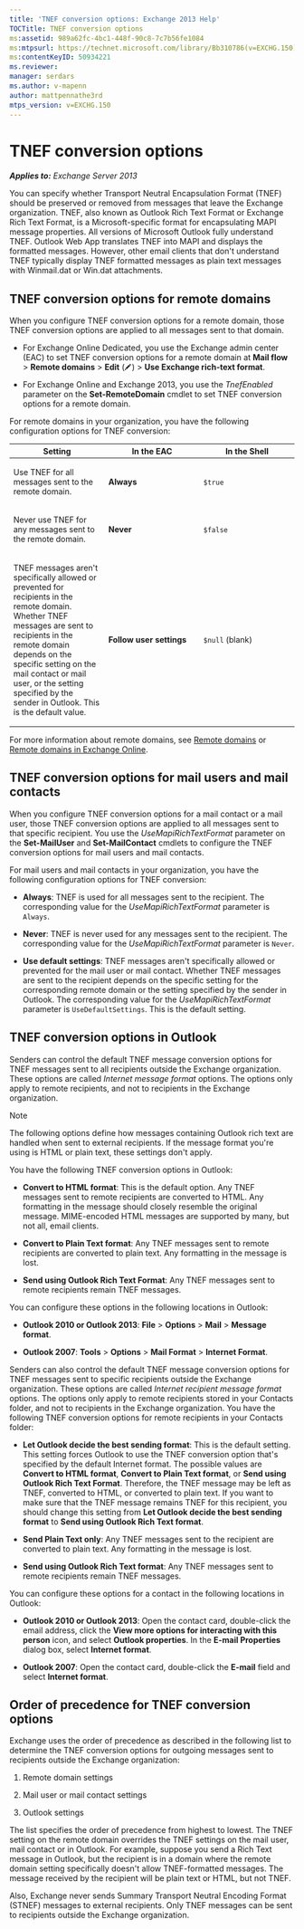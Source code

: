 ```yaml
---
title: 'TNEF conversion options: Exchange 2013 Help'
TOCTitle: TNEF conversion options
ms:assetid: 989a62fc-4bc1-448f-90c8-7c7b56fe1084
ms:mtpsurl: https://technet.microsoft.com/library/Bb310786(v=EXCHG.150)
ms:contentKeyID: 50934221
ms.reviewer: 
manager: serdars
ms.author: v-mapenn
author: mattpennathe3rd
mtps_version: v=EXCHG.150
---
```


# TNEF conversion options

_**Applies to:** Exchange Server 2013_

You can specify whether Transport Neutral Encapsulation Format (TNEF) should be preserved or removed from messages that leave the Exchange organization. TNEF, also known as Outlook Rich Text Format or Exchange Rich Text Format, is a Microsoft-specific format for encapsulating MAPI message properties. All versions of Microsoft Outlook fully understand TNEF. Outlook Web App translates TNEF into MAPI and displays the formatted messages. However, other email clients that don't understand TNEF typically display TNEF formatted messages as plain text messages with Winmail.dat or Win.dat attachments.

## TNEF conversion options for remote domains

When you configure TNEF conversion options for a remote domain, those TNEF conversion options are applied to all messages sent to that domain.

- For Exchange Online Dedicated, you use the Exchange admin center (EAC) to set TNEF conversion options for a remote domain at **Mail flow** \> **Remote domains** \> **Edit** (![Edit icon](images/JJ218640.6f53ccb2-1f13-4c02-bea0-30690e6ea71d(EXCHG.150).gif "Edit icon")) \> **Use Exchange rich-text format**.

- For Exchange Online and Exchange 2013, you use the *TnefEnabled* parameter on the **Set-RemoteDomain** cmdlet to set TNEF conversion options for a remote domain.

For remote domains in your organization, you have the following configuration options for TNEF conversion:

<table>
<colgroup>
<col style="width: 33%" />
<col style="width: 33%" />
<col style="width: 33%" />
</colgroup>
<thead>
<tr class="header">
<th>Setting</th>
<th>In the EAC</th>
<th>In the Shell</th>
</tr>
</thead>
<tbody>
<tr class="odd">
<td><p>Use TNEF for all messages sent to the remote domain.</p></td>
<td><p><strong>Always</strong></p></td>
<td><p><code>$true</code></p></td>
</tr>
<tr class="even">
<td><p>Never use TNEF for any messages sent to the remote domain.</p></td>
<td><p><strong>Never</strong></p></td>
<td><p><code>$false</code></p></td>
</tr>
<tr class="odd">
<td><p>TNEF messages aren't specifically allowed or prevented for recipients in the remote domain. Whether TNEF messages are sent to recipients in the remote domain depends on the specific setting on the mail contact or mail user, or the setting specified by the sender in Outlook. This is the default value.</p></td>
<td><p><strong>Follow user settings</strong></p></td>
<td><p><code>$null</code> (blank)</p></td>
</tr>
</tbody>
</table>

For more information about remote domains, see [Remote domains](remote-domains-exchange-2013-help.md) or [Remote domains in Exchange Online](https://technet.microsoft.com/library/jj966211\(v=exchg.150\)).

## TNEF conversion options for mail users and mail contacts

When you configure TNEF conversion options for a mail contact or a mail user, those TNEF conversion options are applied to all messages sent to that specific recipient. You use the *UseMapiRichTextFormat* parameter on the **Set-MailUser** and **Set-MailContact** cmdlets to configure the TNEF conversion options for mail users and mail contacts.

For mail users and mail contacts in your organization, you have the following configuration options for TNEF conversion:

- **Always**: TNEF is used for all messages sent to the recipient. The corresponding value for the *UseMapiRichTextFormat* parameter is `Always`.

- **Never**: TNEF is never used for any messages sent to the recipient. The corresponding value for the *UseMapiRichTextFormat* parameter is `Never`.

- **Use default settings**: TNEF messages aren't specifically allowed or prevented for the mail user or mail contact. Whether TNEF messages are sent to the recipient depends on the specific setting for the corresponding remote domain or the setting specified by the sender in Outlook. The corresponding value for the *UseMapiRichTextFormat* parameter is `UseDefaultSettings`. This is the default setting.

## TNEF conversion options in Outlook

Senders can control the default TNEF message conversion options for TNEF messages sent to all recipients outside the Exchange organization. These options are called *Internet message format* options. The options only apply to remote recipients, and not to recipients in the Exchange organization.

> [!NOTE]
> The following options define how messages containing Outlook rich text are handled when sent to external recipients. If the message format you're using is HTML or plain text, these settings don't apply.

You have the following TNEF conversion options in Outlook:

- **Convert to HTML format**: This is the default option. Any TNEF messages sent to remote recipients are converted to HTML. Any formatting in the message should closely resemble the original message. MIME-encoded HTML messages are supported by many, but not all, email clients.

- **Convert to Plain Text format**: Any TNEF messages sent to remote recipients are converted to plain text. Any formatting in the message is lost.

- **Send using Outlook Rich Text Format**: Any TNEF messages sent to remote recipients remain TNEF messages.

You can configure these options in the following locations in Outlook:

- **Outlook 2010 or Outlook 2013**: **File** \> **Options** \> **Mail** \> **Message format**.

- **Outlook 2007**: **Tools** \> **Options** \> **Mail Format** \> **Internet Format**.

Senders can also control the default TNEF message conversion options for TNEF messages sent to specific recipients outside the Exchange organization. These options are called *Internet recipient message format* options. The options only apply to remote recipients stored in your Contacts folder, and not to recipients in the Exchange organization. You have the following TNEF conversion options for remote recipients in your Contacts folder:

- **Let Outlook decide the best sending format**: This is the default setting. This setting forces Outlook to use the TNEF conversion option that's specified by the default Internet format. The possible values are **Convert to HTML format**, **Convert to Plain Text format**, or **Send using Outlook Rich Text Format**. Therefore, the TNEF message may be left as TNEF, converted to HTML, or converted to plain text. If you want to make sure that the TNEF message remains TNEF for this recipient, you should change this setting from **Let Outlook decide the best sending format** to **Send using Outlook Rich Text format**.

- **Send Plain Text only**: Any TNEF messages sent to the recipient are converted to plain text. Any formatting in the message is lost.

- **Send using Outlook Rich Text format**: Any TNEF messages sent to remote recipients remain TNEF messages.

You can configure these options for a contact in the following locations in Outlook:

- **Outlook 2010 or Outlook 2013**: Open the contact card, double-click the email address, click the **View more options for interacting with this person** icon, and select **Outlook properties**. In the **E-mail Properties** dialog box, select **Internet format**.

- **Outlook 2007**: Open the contact card, double-click the **E-mail** field and select **Internet format**.

## Order of precedence for TNEF conversion options

Exchange uses the order of precedence as described in the following list to determine the TNEF conversion options for outgoing messages sent to recipients outside the Exchange organization:

1. Remote domain settings

2. Mail user or mail contact settings

3. Outlook settings

The list specifies the order of precedence from highest to lowest. The TNEF setting on the remote domain overrides the TNEF settings on the mail user, mail contact or in Outlook. For example, suppose you send a Rich Text message in Outlook, but the recipient is in a domain where the remote domain setting specifically doesn't allow TNEF-formatted messages. The message received by the recipient will be plain text or HTML, but not TNEF.

Also, Exchange never sends Summary Transport Neutral Encoding Format (STNEF) messages to external recipients. Only TNEF messages can be sent to recipients outside the Exchange organization.

